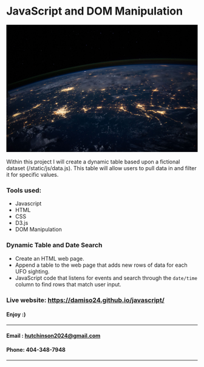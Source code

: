 # JavaScript and DOM Manipulation

![nasa.jpg](nasa.jpg)

Within this project I will create a dynamic table based upon a fictional dataset (/static/js/data.js). This table will allow users to pull data in and filter it for specific values. 

### Tools used: 

* Javascript
* HTML
* CSS
* D3.js
* DOM Manipulation


### Dynamic Table and Date Search

* Create an HTML web page.
* Append a table to the web page that adds new rows of data for each UFO sighting.
* JavaScript code that listens for events and search through the `date/time` column to find rows that match user input.

### Live website: https://damiso24.github.io/javascript/

#### Enjoy :)

---
#### Email : hutchinson2024@gmail.com
#### Phone: 404-348-7948
---
